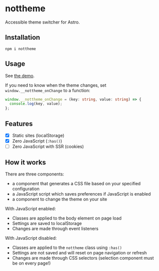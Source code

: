 # nottheme

Accessible theme switcher for Astro.

## Installation

```shell
npm i nottheme
```

## Usage

See [the demo](https://github.com/NotNite/nottheme/blob/main/demo/ssg/src/layout.astro).

If you need to know when the theme changes, set `window.__nottheme_onChange` to a function:

```ts
window.__nottheme_onChange = (key: string, value: string) => {
  console.log(key, value);
};
```

## Features

- [x] Static sites (localStorage)
- [x] Zero JavaScript (`:has()`)
- [ ] Zero JavaScript with SSR (cookies)

## How it works

There are three components:

- a component that generates a CSS file based on your specified configuration
- a JavaScript script which saves preferences if JavaScript is enabled
- a component to change the theme on your site

With JavaScript enabled:

- Classes are applied to the body element on page load
- Settings are saved to localStorage
- Changes are made through event listeners

With JavaScript disabled:

- Classes are applied to the `nottheme` class using `:has()`
- Settings are not saved and will reset on page navigation or refresh
- Changes are made through CSS selectors (selection component must be on every page!)

